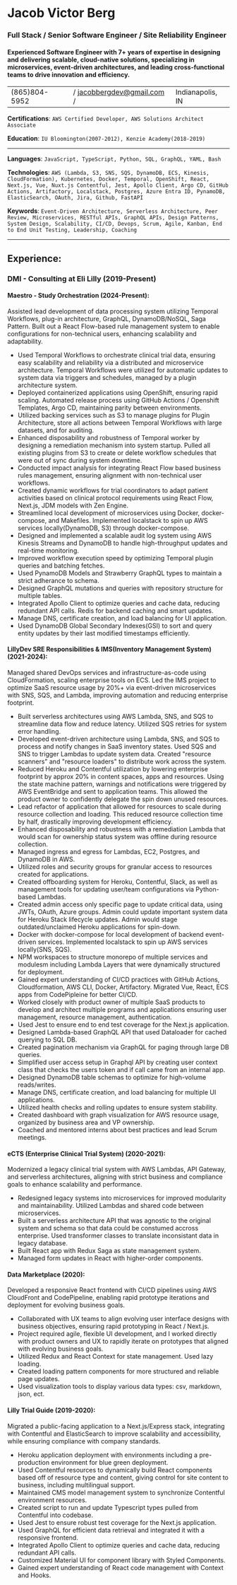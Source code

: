# Jacob Victor Berg

### Full Stack / Senior Software Engineer / Site Reliability Engineer

#### Experienced Software Engineer with 7+ years of expertise in designing and delivering scalable, cloud-native solutions, specializing in microservices, event-driven architectures, and leading cross-functional teams to drive innovation and efficiency.



|               |                               |                  |
| ------------- | ----------------------------- | ---------------- |
| (865)804-5952 | / jacobbergdev@gmail.com / | Indianapolis, IN |

**Certifications**: `AWS Certified Developer, AWS Solutions Architect Associate`

**Education**: `IU Bloomington(2007-2012), Kenzie Academy(2018-2019)`

---

**Languages**: `JavaScript, TypeScript, Python, SQL, GraphQL, YAML, Bash`

**Technologies**: `AWS (Lambda, S3, SNS, SQS, DynamoDB, ECS, Kinesis, CloudFormation), Kubernetes, Docker, Temporal, OpenShift, React, Next.js, Vue, Nuxt.js Contentful, Jest, Apollo Client, Argo CD, GitHub Actions, Artifactory, Localstack, Postgres, Azure Entra ID, PynamoDB, ElasticSearch, OAuth, Jira, Github, FastAPI`

**Keywords**: `Event-Driven Architecture, Serverless Architecture, Peer Review, Microservices, RESTful APIs, GraphQL APIs, Design Patterns, System Design, Scalability, CI/CD, Devops, Scrum, Agile, Kanban, End to End Unit Testing, Leadership, Coaching`

---

## **Experience:** 
### DMI - Consulting at Eli Lilly (2019-Present)

#### Maestro - Study Orchestration (2024-Present):

Assisted lead development of data processing system utilizing Temporal Workflows, plug-in architecture, GraphQL, DynamoDB/NoSQL, Saga Pattern. Built out a React Flow-based rule management system to enable configurations for non-technical users, enhancing scalability and adaptability.

- Used Temporal Workflows to orchestrate clinical trial data, ensuring easy scalability and reliability via a distributed and microservice architecture. Temporal Workflows were utilized for automatic updates to system data via triggers and schedules, managed by a plugin architecture system.
- Deployed containerized applications using OpenShift, ensuring rapid scaling. Automated release process using GitHub Actions / Openshift Templates, Argo CD, maintaining parity between environments.
- Utilized backing services such as S3 to manage plugins for Plugin Architecture, store all actions between Temporal Workflows with large datasets, and for auditing.
- Enhanced disposability and robustness of Temporal worker by designing a remediation mechanism into system startup. Pulled all existing plugins from S3 to create or delete workflow schedules that were out of sync during system downtime.
- Conducted impact analysis for integrating React Flow based business rules management, ensuring alignment with non-technical user workflows.
- Created dynamic workflows for trial coordinators to adapt patient activities based on clinical protocol requirements using React Flow, Next.js, JDM models with Zen Engine.
- Streamlined local development of microservices using Docker, docker-compose, and Makefiles. Implemented localstack to spin up AWS services locally(DynamoDB, S3) through docker-compose.
- Designed and implemented a scalable audit log system using AWS Kinesis Streams and DynamoDB to handle high-throughput updates and real-time monitoring.
- Improved workflow execution speed by optimizing Temporal plugin queries and batching fetches.
- Used PynamoDB Models and Strawberry GraphQL types to maintain a strict adherance to schema.
- Designed GraphQL mutations and queries with repository structure for multiple tables.
- Integrated Apollo Client to optimize queries and cache data, reducing redundant API calls. Redis for backend caching and smart updates.
- Manage DNS, certificate creation, and load balancing for UI application.
- Used DynamoDB Global Secondary Indexes(GSI) to sort and query entity updates by their last modified timestamps efficiently.

#### LillyDev SRE Responsibilities & IMS(Inventory Management System) (2021-2024):

Managed shared DevOps services and infrastructure-as-code using CloudFormation, scaling enterprise tools on ECS. Led the IMS project to optimize SaaS resource usage by 20%+ via event-driven microservices with SNS, SQS, and Lambda, improving automation and reducing enterprise footprint.

- Built serverless architectures using AWS Lambda, SNS, and SQS to streamline data flow and reduce latency. Utilized SQS retries for system error handling.
- Developed event-driven architecture using Lambda, SNS, and SQS to process and notify changes in SaaS inventory states. Used SQS and SNS to trigger Lambdas to update system data. Created "resource scanners" and "resource loaders" to distribute work across the system.
- Reduced Heroku and Contentful utilization by lowering enterprise footprint by approx 20% in content spaces, apps and resources. Using the state machine pattern, warnings and notifications were triggered by AWS EventBridge and sent to application teams. This allowed the product owner to confidently delegate the spin down unused resources.
- Lead refactor of application that allowed for resources to scale during resource collection and loading. This reduced resource collection time by half, drastically improving development efficiency.
- Enhanced disposability and robustness with a remediation Lambda that would scan for ownership status system was offline during resource collection.
- Managed ingress and egress for Lambdas, EC2, Postgres, and DynamoDB in AWS.
- Utilized roles and security groups for granular access to resources created for applications.
- Created offboarding system for Heroku, Contentful, Slack, as well as management tools for updating user/team configurations via Python-based Lambdas.
- Created admin access only specific page to update critical data, using JWTs, OAuth, Azure groups. Admin could update important system data for Heroku Stack lifecycle updates. Admin would stage outdated/unclaimed Heroku applications for spin-down.
- Docker with docker-compose for local development of backend event-driven services. Implemented localstack to spin up AWS services locally(SNS, SQS).
- NPM workspaces to structure monorepo of multiple services and modulesm including Lambda Layers that were dynamically structured for deployment.
- Gained expert understanding of CI/CD practices with GitHub Actions, Cloudformation, AWS CLI, Docker, Artifactory. Migrated Vue, React, ECS apps from CodePipleine for better CI/CD.
- Worked closely with product owner of multiple SaaS products to develop and architect multiple programs and applications ensuring user management, resource management, authentication.
- Used Jest to ensure end to end test coverage for the Next.js application.
- Designed Lambda-based GraphQL API that used Dataloader for cached querying to SQL DB.
- Created pagination mechanism via GraphQL for paging through large DB queries.
- Simplified user access setup in Graphql API by creating user context class that checks the users token and if call came from an internal app.
- Designed DynamoDB table schemas to optimize for high-volume reads/writes.
- Manage DNS, certificate creation, and load balancing for multiple UI applications.
- Utilized health checks and rolling updates to ensure system stability.
- Created dashboard with graph visualization for AWS resource usage, organized by business area and VP ownership.
- Coached and mentored interns about best practices and lead Scrum meetings.


#### eCTS (Enterprise Clinical Trial System) (2020-2021):

Modernized a legacy clinical trial system with AWS Lambdas, API Gateway, and serverless architectures, aligning with strict business and compliance goals to enhance scalability and performance.

- Redesigned legacy systems into microservices for improved modularity and maintainability. Utilized Lambdas and shared code between microservices.
- Built a serverless architecture API that was agnostic to the original system and schema so that data could be constumed accross enterprise. Used transformer classes to translate inconsistant data in legacy database.
- Built React app with Redux Saga as state management system.
- Managed form updates in React with higher-order components.

#### Data Marketplace (2020):

Developed a responsive React frontend with CI/CD pipelines using AWS CloudFront and CodePipeline, enabling rapid prototype iterations and deployment for evolving business goals.

- Collaborated with UX teams to align evolving user interface designs with business objectives, ensuring rapid prototyping in React / Next.js.
- Project required agile, flexible UI development, and I worked directly with product owners and UX to rapidly iterate on prototypes that aligned with evolving business goals.
- Utilized Redux and React Context for state management. Used lazy loading.
- Created loading pattern components for more structured and reliable page updates.
- Used visualization tools to display various data types: csv, markdown, json, ect.

#### Lilly Trial Guide (2019-2020):

Migrated a public-facing application to a Next.js/Express stack, integrating with Contentful and ElasticSearch to improve scalability and accessibility, while ensuring compliance with company standards.

- Heroku application deployment with environments including a pre-production environment for blue green deployment.
- Used Contentful resources to dynamically build React components based off of resource type and content, giving control for site content to business, including multilingual support.
- Maintained CMS model management system to synchronize Contentful environment resources.
- Created script to run and update Typescript types pulled from Contentful into codebase.
- Used Jest to ensure robust test coverage for the Next.js application.
- Used GraphQL for efficient data retrieval and integrated it with a responsive frontend.
- Integrated Apollo Client to optimize queries and cache data, reducing redundant API calls.
- Customized Material UI for component library with Styled Components.
- Gained expert understanding of React code management with Context and Hooks.
